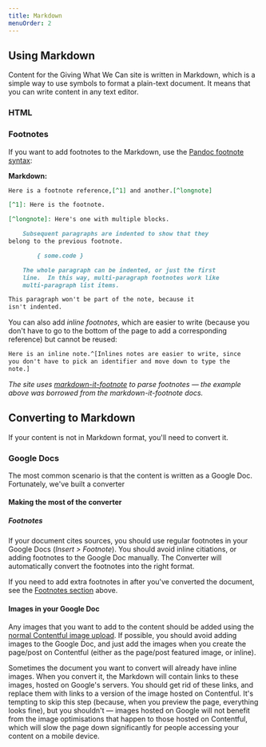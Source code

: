 ```yaml
---
title: Markdown
menuOrder: 2
---
```

## Using Markdown

Content for the Giving What We Can site is written in Markdown, which is a simple way to use symbols to format a plain-text document. It means that you can write content in any text editor.

### HTML



### Footnotes

If you want to add footnotes to the Markdown, use the [Pandoc footnote syntax](http://pandoc.org/README.html#footnotes):

**Markdown:**

```markdown
Here is a footnote reference,[^1] and another.[^longnote]

[^1]: Here is the footnote.

[^longnote]: Here's one with multiple blocks.

    Subsequent paragraphs are indented to show that they
belong to the previous footnote.

        { some.code }

    The whole paragraph can be indented, or just the first
    line.  In this way, multi-paragraph footnotes work like
    multi-paragraph list items.

This paragraph won't be part of the note, because it
isn't indented.
```

You can also add *inline footnotes*, which are easier to write (because you don't have to go to the bottom of the page to add a corresponding reference) but cannot be reused:

```markdown
Here is an inline note.^[Inlines notes are easier to write, since
you don't have to pick an identifier and move down to type the
note.]
```

*The site uses [markdown-it-footnote](https://www.npmjs.com/package/markdown-it-footnote) to parse footnotes — the example above was borrowed from the markdown-it-footnote docs.*

## Converting to Markdown

If your content is not in Markdown format, you'll need to convert it.

### Google Docs

The most common scenario is that the content is written as a Google Doc. Fortunately, we've built a converter

#### Making the most of the converter

##### Footnotes

If your document cites sources, you should use regular footnotes in your Google Docs (*Insert > Footnote*). You should avoid inline citiations, or adding footnotes to the Google Doc manually. The Converter will automatically convert the footnotes into the right format.

If you need to add extra footnotes in after you've converted the document, see the [Footnotes section](#footnotes) above.


#### Images in your Google Doc

Any images that you want to add to the content should be added using the [normal Contentful image upload](/creating-content/contentful#uploading-images-and-other-assets). If possible, you should avoid adding images to the Google Doc, and just add the images when you create the page/post on Contentful (either as the page/post featured image, or inline).

Sometimes the document you want to convert will already have inline images. When you convert it, the Markdown will contain links to these images, hosted on Google's servers. You should get rid of these links, and replace them with links to a version of the image hosted on Contentful. It's tempting to skip this step (because, when you preview the page, everything looks fine), but you shouldn't — images hosted on Google will not benefit from the image optimisations that happen to those hosted on Contentful, which will slow the page down significantly for people accessing your content on a mobile device.



